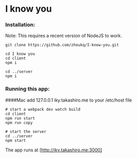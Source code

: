 # I know you

### Installation:
Note: This requires a recent version of NodeJS to work.
```shell
git clone https://github.com/zhoukq/I-know-you.git

cd I know you
cd client
npm i

cd ../server
npm i
```

### Running this app:
####Mac 
add 127.0.0.1 iky.takashiro.me to your /etc/host file

```shell
# start a webpack dev watch build
cd client
npm run start
npm run copy

# start the server
cd ../server
npm start
```
The app runs at [http://iky.takashiro.me:3000]

